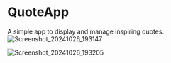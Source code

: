 # QuoteApp
 A simple app to display and manage inspiring quotes.
![Screenshot_20241026_193147](https://github.com/user-attachments/assets/7d4cb33c-8171-4e0d-8d84-e7b02990d03e)


![Screenshot_20241026_193205](https://github.com/user-attachments/assets/c195aa90-62e4-4211-934a-7f0d3e517399)
